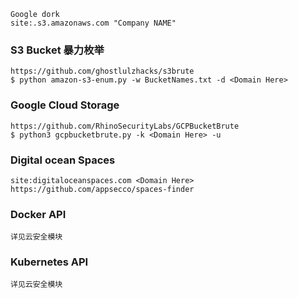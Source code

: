 	Google dork
	site:.s3.amazonaws.com "Company NAME"
 ### S3 Bucket 暴力枚举
	https://github.com/ghostlulzhacks/s3brute
	$ python amazon-s3-enum.py -w BucketNames.txt -d <Domain Here>
 ### Google Cloud Storage
	https://github.com/RhinoSecurityLabs/GCPBucketBrute
	$ python3 gcpbucketbrute.py -k <Domain Here> -u
 ### Digital ocean Spaces
	site:digitaloceanspaces.com <Domain Here>
	https://github.com/appsecco/spaces-finder
 ### Docker API
    详见云安全模块
 ### Kubernetes API
    详见云安全模块